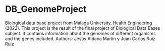 # DB_GenomeProject
Biological data base project from Málaga University, Health Engineering (2022). This project is the result of the final project of Biological Data Bases subject. It contains information about the genomes of different organisms and the genes included. Authors: Jesús Aldana Martín y Juan Carlos Ruiz Ruiz
